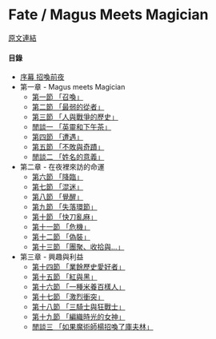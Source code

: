Fate / Magus Meets Magician
====
[原文連結](https://syosetu.org/novel/42788/)

#### 目錄
* [序幕 招喚前夜](./article/0000.md)
* 第一章 - Magus meets Magician
  * [第一節   「召喚」](./article/0101.md)
  * [第二節   「最弱的從者」](./article/0102.md)
  * [第三節   「人與戰爭的歷史」](./article/0103.md)
  * [閒談一   「英靈和下午茶」](./article/010301.md)
  * [第四節   「遭遇」](./article/0104.md)
  * [第五節   「不敗與奇蹟」](./article/0105.md)
  * [閒談二   「姓名的意義」](./article/010501.md)
* 第二章 - 在夜裡來訪的命運
  * [第六節   「降臨」](./article/0206.md)
  * [第七節   「混迷」](./article/0207.md)
  * [第八節   「覺醒」](./article/0208.md)
  * [第九節   「失落環節」](./article/0209.md)
  * [第十節   「快刀亂麻」](./article/0210.md)
  * [第十一節 「危機」](./article/0211.md)
  * [第十二節 「偽裝」](./article/0212.md)
  * [第十三節 「團聚、收拾與...」](./article/0213.md)
* 第三章 - 興趣與利益
  * [第十四節 「業餘歷史愛好者」](./article/0314.md)
  * [第十五節 「紅與黑」](./article/0315.md)
  * [第十六節 「一種米養百樣人」](./article/0316.md)
  * [第十七節 「激烈衝突」](./article/0317.md)
  * [第十八節 「三騎士與狂戰士」](./article/0318.md)
  * [第十九節 「編織時光的女神」](./article/0319.md)
  * [閒談三 「如果魔術師楊招喚了庫夫林」](./article/031901.md)
